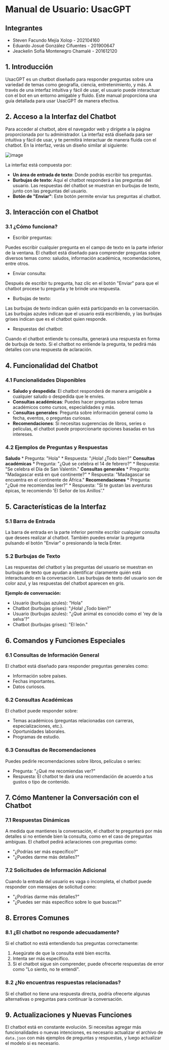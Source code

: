 # Manual de Usuario: UsacGPT

## Integrantes

* Steven Facundo Mejía Xolop - 202104160
* Eduardo Josué González Cifuentes - 201900647
* Jeackelin Sofía Montenegro Chamalé - 201612120

## 1. Introducción
UsacGPT es un chatbot diseñado para responder preguntas sobre una variedad de temas como geografía, ciencia, entretenimiento, y más. A través de una interfaz intuitiva y fácil de usar, el usuario puede interactuar con el bot en un entorno amigable y fluido. Este manual proporciona una guía detallada para usar UsacGPT de manera efectiva.

## 2. Acceso a la Interfaz del Chatbot
Para acceder al chatbot, abre el navegador web y dirígete a la página proporcionada por tu administrador. La interfaz está diseñada para ser intuitiva y fácil de usar, y te permitirá interactuar de manera fluida con el chatbot. En la interfaz, verás un diseño similar al siguiente:

![image](https://hackmd.io/_uploads/SJhnO58V1g.png)



La interfaz está compuesta por:

* **Un área de entrada de texto**: Donde podrás escribir tus preguntas.
* **Burbujas de texto:** Aquí el chatbot responderá a las preguntas del usuario. Las respuestas del chatbot se muestran en burbujas de texto, junto con las preguntas del usuario.
* **Botón de "Enviar"**: Este botón permite enviar tus preguntas al chatbot.
## 3. Interacción con el Chatbot
### 3.1 ¿Cómo funciona?
* Escribir preguntas:

Puedes escribir cualquier pregunta en el campo de texto en la parte inferior de la ventana. El chatbot está diseñado para comprender preguntas sobre diversos temas como: saludos, información académica, recomendaciones, entre otros.
* Enviar consulta:

Después de escribir tu pregunta, haz clic en el botón "Enviar" para que el chatbot procese tu pregunta y te brinde una respuesta.
* Burbujas de texto:

Las burbujas de texto indican quién está participando en la conversación. Las burbujas azules indican que el usuario está escribiendo, y las burbujas grises indican que es el chatbot quien responde.
* Respuestas del chatbot:

Cuando el chatbot entiende tu consulta, generará una respuesta en forma de burbuja de texto. Si el chatbot no entiende la pregunta, te pedirá más detalles con una respuesta de aclaración.
## 4. Funcionalidad del Chatbot
### 4.1 Funcionalidades Disponibles
* **Saludo y despedida**: El chatbot responderá de manera amigable a cualquier saludo o despedida que le envíes.
* **Consultas académicas**: Puedes hacer preguntas sobre temas académicos como cursos, especialidades y más.
* C**onsultas generales**: Pregunta sobre información general como la fecha, eventos, o preguntas curiosas.
* **Recomendaciones**: Si necesitas sugerencias de libros, series o películas, el chatbot puede proporcionarte opciones basadas en tus intereses.
### 4.2 Ejemplos de Preguntas y Respuestas
**Saludo**
    * Pregunta: "Hola"
    * Respuesta: "¡Hola! ¿Todo bien?"
**Consultas académicas**
    * Pregunta: "¿Qué se celebra el 14 de febrero?"
    * Respuesta: "Se celebra el Día de San Valentín."
**Consultas generales**
    * Pregunta: "Madagascar está en qué continente?"
    * Respuesta: "Madagascar se encuentra en el continente de África."
**Recomendaciones**
    * Pregunta: "¿Qué me recomiendas leer?"
    * Respuesta: "Si te gustan las aventuras épicas, te recomiendo 'El Señor de los Anillos'."
## 5. Características de la Interfaz
### 5.1 Barra de Entrada
La barra de entrada en la parte inferior permite escribir cualquier consulta que desees realizar al chatbot. También puedes enviar la pregunta pulsando el botón "Enviar" o presionando la tecla Enter.

### 5.2 Burbujas de Texto
Las respuestas del chatbot y las preguntas del usuario se muestran en burbujas de texto que ayudan a identificar claramente quién está interactuando en la conversación. Las burbujas de texto del usuario son de color azul, y las respuestas del chatbot aparecen en gris.

**Ejemplo de conversación:**
* Usuario (burbujas azules): "Hola"
* Chatbot (burbujas grises): "¡Hola! ¿Todo bien?"
* Usuario (burbujas azules): "¿Qué animal es conocido como el 'rey de la selva'?"
* Chatbot (burbujas grises): "El león."

## 6. Comandos y Funciones Especiales
### 6.1 Consultas de Información General
El chatbot está diseñado para responder preguntas generales como:

* Información sobre países.
* Fechas importantes.
* Datos curiosos.
### 6.2 Consultas Académicas
El chatbot puede responder sobre:

* Temas académicos (preguntas relacionadas con carreras, especializaciones, etc.).
* Oportunidades laborales.
* Programas de estudio.
### 6.3 Consultas de Recomendaciones
Puedes pedirle recomendaciones sobre libros, películas o series:

* Pregunta: "¿Qué me recomiendas ver?"
* Respuesta: El chatbot te dará una recomendación de acuerdo a tus gustos o tipo de contenido.
## 7. Cómo Mantener la Conversación con el Chatbot
### 7.1 Respuestas Dinámicas
A medida que mantienes la conversación, el chatbot te preguntará por más detalles si no entiende bien la consulta, como en el caso de preguntas ambiguas. El chatbot pedirá aclaraciones con preguntas como:

* "¿Podrías ser más específico?"
* "¿Puedes darme más detalles?"
### 7.2 Solicitudes de Información Adicional
Cuando la entrada del usuario es vaga o incompleta, el chatbot puede responder con mensajes de solicitud como:

* "¿Podrías darme más detalles?"
* "¿Puedes ser más específico sobre lo que buscas?"
## 8. Errores Comunes
### 8.1 ¿El chatbot no responde adecuadamente?
Si el chatbot no está entendiendo tus preguntas correctamente:

1. Asegúrate de que la consulta esté bien escrita.
1. Intenta ser más específico.
1. Si el chatbot sigue sin comprender, puede ofrecerte respuestas de error como "Lo siento, no te entendí".
### 8.2 ¿No encuentras respuestas relacionadas?
Si el chatbot no tiene una respuesta directa, podría ofrecerte algunas alternativas o preguntas para continuar la conversación.

## 9. Actualizaciones y Nuevas Funciones
El chatbot está en constante evolución. Si necesitas agregar más funcionalidades o nuevas intenciones, es necesario actualizar el archivo de `data.json` con más ejemplos de preguntas y respuestas, y luego actualizar el modelo si es necesario.
